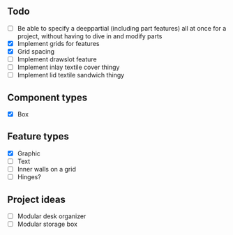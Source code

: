 ## Todo
- [ ] Be able to specify a deeppartial (including part features) all at once for a project, without having to dive in and modify parts
- [x] Implement grids for features
- [x] Grid spacing
- [ ] Implement drawslot feature
- [ ] Implement inlay textile cover thingy
- [ ] Implement lid textile sandwich thingy

## Component types
- [x] Box

## Feature types
- [x] Graphic
- [ ] Text
- [ ] Inner walls on a grid
- [ ] Hinges?

## Project ideas
- [ ] Modular desk organizer
- [ ] Modular storage box
